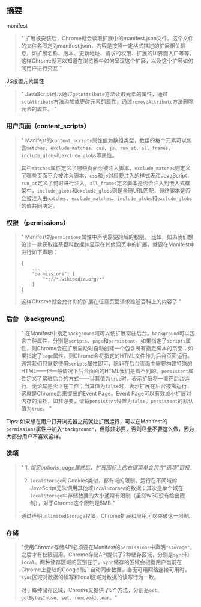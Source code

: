 ## 摘要

manifest

> " 扩展被安装后，Chrome就会读取扩展中的manifest.json文件。这个文件的文件名固定为manifest.json，内容是按照一定格式描述的扩展相关信息，如扩展名称、版本、更新地址、请求的权限、扩展的UI界面入口等等。这样Chrome就可以知道在浏览器中如何呈现这个扩展，以及这个扩展如何同用户进行交互 "

JS设置元素属性

> " JavaScript可以通过`getAttribute`方法读取元素的属性，通过`setAttribute`方法添加或更改元素的属性，通过`removeAttribute`方法删除元素的属性。 "

### 用户页面（content_scripts）

> " Manifest的`content_scripts`属性值为数组类型，数组的每个元素可以包含`matches`、`exclude_matches`、`css`、`js`、`run_at`、`all_frames`、`include_globs`和`exclude_globs`等属性。
>
> 其中`matches`属性定义了哪些页面会被注入脚本，`exclude_matches`则定义了哪些页面不会被注入脚本，`css`和`js`对应要注入的样式表和JavaScript，`run_at`定义了何时进行注入，`all_frames`定义脚本是否会注入到嵌入式框架中，`include_globs`和`exclude_globs`则是全局URL匹配，最终脚本是否会被注入由`matches`、`exclude_matches`、`include_globs`和`exclude_globs`的值共同决定。

###  权限 （permissions）

> " Manifest的`permissions`属性中声明需要跨域的权限。 比如，如果我们想设计一款获取维基百科数据并显示在其他网页中的扩展，就要在Manifest中进行如下声明： 
>
> ```
> {
>     ...
>     "permissions": [
>         "*://*.wikipedia.org/*"
>     ]
> }
> ```
>
>  这样Chrome就会允许你的扩展在任意页面请求维基百科上的内容了  "

### 后台 （background）

> " 在Manifest中指定`background`域可以使扩展常驻后台。`background`可以包含三种属性，分别是`scripts`、`page`和`persistent`。如果指定了`scripts`属性，则Chrome会在扩展启动时自动创建一个包含所有指定脚本的页面；如果指定了`page`属性，则Chrome会将指定的HTML文件作为后台页面运行。通常我们只需要使用`scripts`属性即可，除非在后台页面中需要构建特殊的HTML——但一般情况下后台页面的HTML我们是看不到的。`persistent`属性定义了常驻后台的方式——当其值为`true`时，表示扩展将一直在后台运行，无论其是否正在工作；当其值为`false`时，表示扩展在后台按需运行，这就是Chrome后来提出的Event Page。Event Page可以有效减小扩展对内存的消耗，如非必要，请将`persistent`设置为`false`。`persistent`的默认值为`true`。 "

Tips:  如果想在用户打开浏览器之前就让扩展运行，可以在Manifest的`permissions`属性中加入`"background"`，但除非必要，否则尽量不要这么做，因为大部分用户不喜欢这样。 

### 选项

> "	1.  *指定options_page属性后，扩展图标上的右键菜单会包含“选项”链接* 
>
> 2.  `localStorage`和Cookies类似，都有域的限制，运行在不同域的JavaScript无法调用其他域`localStorage`的数据；其次是单个域在`localStorage`中存储数据的大小通常有限制（虽然W3C没有给出限制），对于Chrome这个限制是5MB "
>
>  通过声明`unlimitedStorage`权限，Chrome扩展和应用可以突破这一限制。 

### 存储

> "使用Chrome存储API必须要在Manifest的`permissions`中声明`"storage"`，之后才有权限调用。Chrome存储API提供了2种储存区域，分别是`sync`和`local`。两种储存区域的区别在于，`sync`储存的区域会根据用户当前在Chrome上登陆的Google账户自动同步数据，当无可用网络连接可用时，`sync`区域对数据的读写和local区域对数据的读写行为一致。
>
> 对于每种储存区域，Chrome又提供了5个方法，分别是`get`、`getBytesInUse`、`set`、`remove`和`clear`。"